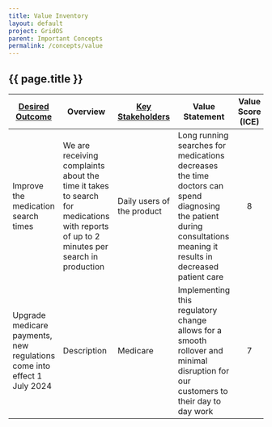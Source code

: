 ```yaml
---
title: Value Inventory
layout: default
project: GridOS
parent: Important Concepts
permalink: /concepts/value
---
```


## {{ page.title }}

| [Desired Outcome](/GridOS/concepts/outcomes) | Overview | [Key Stakeholders](/GridOS/roles/stakeholders) | Value Statement | Value Score (ICE)
|---------|----------|-----|---|:----:|
Improve the medication search times | We are receiving complaints about the time it takes to search for medications with reports of up to 2 minutes per search in production | Daily users of the product | Long running searches for medications decreases the time doctors can spend diagnosing the patient during consultations meaning it results in decreased patient care | 8
Upgrade medicare payments, new regulations come into effect 1 July 2024 | Description | Medicare | Implementing this regulatory change allows for a smooth rollover and minimal disruption for our customers to their day to day work | 7
